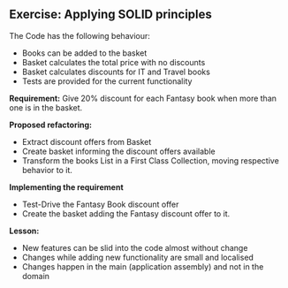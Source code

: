Exercise: Applying SOLID principles
-----------------------------------

The Code has the following behaviour:    

* Books can be added to the basket    
* Basket calculates the total price with no discounts    
* Basket calculates discounts for IT and Travel books    
* Tests are provided for the current functionality    

**Requirement:** Give 20% discount for each Fantasy book when more than one is in the basket.

**Proposed refactoring:**

* Extract discount offers from Basket
* Create basket informing the discount offers available
* Transform the books List in a First Class Collection, moving respective behavior to it.

**Implementing the requirement**

* Test-Drive the Fantasy Book discount offer
* Create the basket adding the Fantasy discount offer to it.

**Lesson:**

* New features can be slid into the code almost without change 
* Changes while adding new functionality are small and localised
* Changes happen in the main (application assembly) and not in the domain
